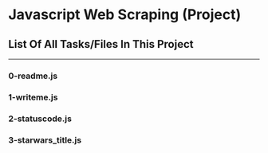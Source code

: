 # Javascript Web Scraping (Project)
## List Of All Tasks/Files In This Project
---
### 0-readme.js
### 1-writeme.js
### 2-statuscode.js
### 3-starwars_title.js
###
